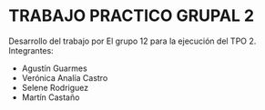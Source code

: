 # TRABAJO PRACTICO GRUPAL 2

Desarrollo del trabajo por El grupo 12 para la ejecución del TPO 2.
Integrantes:

- Agustín Guarmes
- Verónica Analía Castro
- Selene Rodriguez
- Martín Castaño
